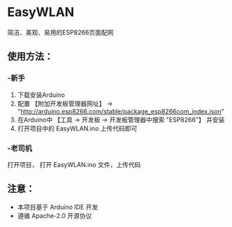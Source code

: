 # **EasyWLAN**

简洁、美观、易用的ESP8266页面配网

## 使用方法：
### -新手
1. 下载安装Arduino
2. 配置 【附加开发板管理器网址】 → "http://arduino.esp8266.com/stable/package_esp8266com_index.json"
3. 在Arduino中 【工具 → 开发板 → 开发板管理器中搜索 "ESP8266"】 并安装
4. 打开项目中的 EasyWLAN.ino 上传代码即可
### -老司机
打开项目， 打开 EasyWLAN.ino 文件，上传代码

## 注意：
- 本项目基于 Arduino IDE 开发
- 遵循 Apache-2.0 开源协议